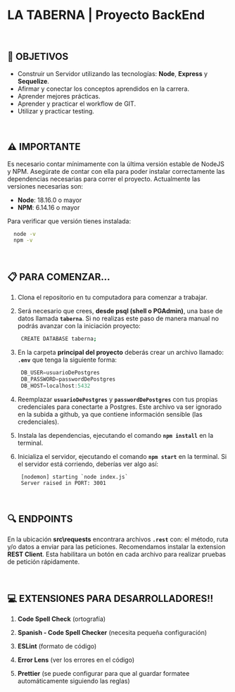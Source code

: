 # **LA TABERNA** | Proyecto BackEnd

<br />

## **📌 OBJETIVOS**

-  Construir un Servidor utilizando las tecnologías: **Node**, **Express** y **Sequelize**.
-  Afirmar y conectar los conceptos aprendidos en la carrera.
-  Aprender mejores prácticas.
-  Aprender y practicar el workflow de GIT.
-  Utilizar y practicar testing.

<br />

## **⚠️ IMPORTANTE**

Es necesario contar mínimamente con la última versión estable de NodeJS y NPM. Asegúrate de contar con ella para poder instalar correctamente las dependencias necesarias para correr el proyecto. Actualmente las versiones necesarias son:

-  **Node**: 18.16.0 o mayor
-  **NPM**: 6.14.16 o mayor

Para verificar que versión tienes instalada:

```bash
  node -v
  npm -v
```
<br />

## **📋 PARA COMENZAR...**

1. Clona el repositorio en tu computadora para comenzar a trabajar. 

2. Será necesario que crees, **desde psql (shell o PGAdmin)**, una base de datos llamada **`taberna`**. Si no realizas este paso de manera manual no podrás avanzar con la iniciación proyecto:

   ```bash
    CREATE DATABASE taberna;
   ```

3. En la carpeta **principal del proyecto** deberás crear un archivo llamado: **`.env`** que tenga la siguiente forma:

   ```javascript
    DB_USER=usuarioDePostgres
    DB_PASSWORD=passwordDePostgres
    DB_HOST=localhost:5432
   ```

4. Reemplazar **`usuarioDePostgres`** y **`passwordDePostgres`** con tus propias credenciales para conectarte a Postgres. Este archivo va ser ignorado en la subida a github, ya que contiene información sensible (las credenciales).

5. Instala las dependencias, ejecutando el comando **`npm install`** en la terminal.

6. Inicializa el servidor, ejecutando el comando **`npm start`** en la terminal. Si el servidor está corriendo, deberías ver algo así:

   ```
    [nodemon] starting `node index.js`
    Server raised in PORT: 3001
   ```

<br />

## **🔍 ENDPOINTS**

En la ubicación **src\requests** encontrara archivos **`.rest`** con: el método, ruta y/o datos a enviar para las peticiones. Recomendamos instalar la extension **REST Client**. Esta habilitara un botón en cada archivo para realizar pruebas de petición rápidamente.

<br />

## **💻 EXTENSIONES PARA DESARROLLADORES!!**

1. **Code Spell Check** (ortografía)

2. **Spanish - Code Spell Checker** (necesita pequeña configuración)

3. **ESLint** (formato de código)

4. **Error Lens** (ver los errores en el código)

5. **Prettier** (se puede configurar para que al guardar formatee automáticamente siguiendo las reglas)
